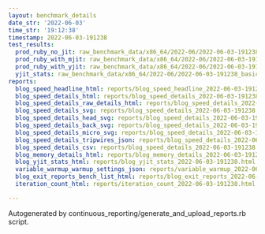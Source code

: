 ```yaml
---
layout: benchmark_details
date_str: '2022-06-03'
time_str: '19:12:38'
timestamp: 2022-06-03-191238
test_results:
  prod_ruby_no_jit: raw_benchmark_data/x86_64/2022-06/2022-06-03-191238_basic_benchmark_prod_ruby_no_jit.json
  prod_ruby_with_mjit: raw_benchmark_data/x86_64/2022-06/2022-06-03-191238_basic_benchmark_prod_ruby_with_mjit.json
  prod_ruby_with_yjit: raw_benchmark_data/x86_64/2022-06/2022-06-03-191238_basic_benchmark_prod_ruby_with_yjit.json
  yjit_stats: raw_benchmark_data/x86_64/2022-06/2022-06-03-191238_basic_benchmark_yjit_stats.json
reports:
  blog_speed_headline_html: reports/blog_speed_headline_2022-06-03-191238.html
  blog_speed_details_html: reports/blog_speed_details_2022-06-03-191238.html
  blog_speed_details_raw_details_html: reports/blog_speed_details_2022-06-03-191238.raw_details.html
  blog_speed_details_svg: reports/blog_speed_details_2022-06-03-191238.svg
  blog_speed_details_head_svg: reports/blog_speed_details_2022-06-03-191238.head.svg
  blog_speed_details_back_svg: reports/blog_speed_details_2022-06-03-191238.back.svg
  blog_speed_details_micro_svg: reports/blog_speed_details_2022-06-03-191238.micro.svg
  blog_speed_details_tripwires_json: reports/blog_speed_details_2022-06-03-191238.tripwires.json
  blog_speed_details_csv: reports/blog_speed_details_2022-06-03-191238.csv
  blog_memory_details_html: reports/blog_memory_details_2022-06-03-191238.html
  blog_yjit_stats_html: reports/blog_yjit_stats_2022-06-03-191238.html
  variable_warmup_warmup_settings_json: reports/variable_warmup_2022-06-03-191238.warmup_settings.json
  blog_exit_reports_bench_list_html: reports/blog_exit_reports_2022-06-03-191238.bench_list.html
  iteration_count_html: reports/iteration_count_2022-06-03-191238.html

---
```

Autogenerated by continuous_reporting/generate_and_upload_reports.rb script.
